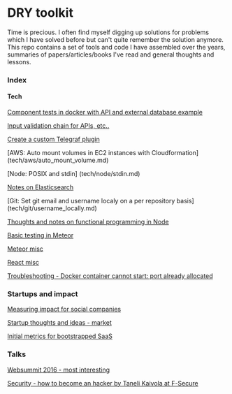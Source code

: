 # DRY toolkit

Time is precious. I often find myself digging up solutions for problems which I have solved before but
can't quite remember the solution anymore. This repo contains a set of tools and code I have assembled
over the years, summaries of papers/articles/books I've read and general thoughts and lessons.

### Index

#### Tech
[Component tests in docker with API and external database example](devops/docker_component_tests//docker_api_tests.md)

[Input validation chain for APIs, etc..](tech/node/validationChain.js)

[Create a custom Telegraf plugin](tech/influx_telegraf/custom_plugin_telegrag.md)

[AWS: Auto mount volumes in EC2 instances with Cloudformation] (tech/aws/auto_mount_volume.md)

[Node: POSIX and stdin] (tech/node/stdin.md)

[Notes on Elasticsearch](tech/elasticsearch/various.md)

[Git: Set git email and username localy on a per repository basis] (tech/git/username_locally.md)

[Thoughts and notes on functional programming in Node](tech/fp/nodejs.md)

[Basic testing in Meteor](tech/meteor/testing.md)

[Meteor misc](tech/meteor/various.md)

[React misc](tech/react/various.md)

[Troubleshooting - Docker container cannot start: port already allocated](tech/docker_container_allocated_port.md)

### Startups and impact
[Measuring impact for social companies](impact/measuring_impact.md)

[Startup thoughts and ideas - market](startups/market.md)

[Initial metrics for bootstrapped SaaS](startups/initial_metrics_bootstrapped_saas.md)

### Talks
[Websummit 2016 - most interesting](talks/web_summit_most_interesting.md)

[Security - how to become an hacker by Taneli Kaivola at F-Secure](talks/taneli_kaivola_become_an_hacker.md)
